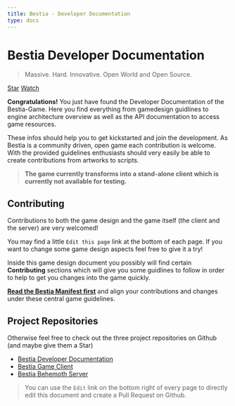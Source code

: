 ```yaml
---
title: Bestia - Developer Documentation
type: docs
---
```


# Bestia Developer Documentation

> Massive. Hard. Innovative. Open World and Open Source.

<a class="github-button" href="https://github.com/tfelix/bestia-docs" data-icon="octicon-star" data-size="large"
data-show-count="true" aria-label="Star tfelix/bestia-docs on GitHub">Star</a>
<a class="github-button" href="https://github.com/tfelix/bestia-docs/subscription" data-icon="octicon-eye"
data-size="large" data-show-count="true" aria-label="Watch tfelix/bestia-docs on GitHub">Watch</a>

**Congratulations!** You just have found the Developer Documentation of the Bestia-Game. Here you find everything from
gamedesign guidlines to engine architecture overview as well as the API documentation to access game resources.

These infos should help you to get kickstarted and join the development. As Bestia is a community driven, open game each
contribution is welcome. With the provided guidelines enthusiasts should very easily be able to create contributions
from artworks to scripts.

> **The game currently transforms into a stand-alone client which is currently not available for testing.**

## Contributing

Contributions to both the game design and the game itself (the client and the server) are very welcomed!

You may find a little `Edit this page` link at the bottom of each page. If you want to change some game design
aspects feel free to give it a try!

Inside this game design document you possibly will find certain **Contributing** sections which will give you some
guidlines to follow in order to help to get you changes into the game quickly.

**[Read the Bestia Manifest first](about-manifest.md)** and align your contributions and changes under these central
game guidelines.

## Project Repositories

Otherwise feel free to check out the three project repositories on Github (and maybe give them a Star)

* [Bestia Developer Documentation](https://github.com/tfelix/bestia-docs) <i class="fab fa-github"></i>
* [Bestia Game Client](https://github.com/tfelix/bestia-client) <i class="fab fa-github"></i>
* [Bestia Behemoth Server](https://github.com/tfelix/bestia-behemoth) <i class="fab fa-github"></i>

> You can use the `Edit` link on the bottom right of every page to directly edit this document and create a Pull Request
> on Github.

<script async defer src="https://buttons.github.io/buttons.js"></script>
